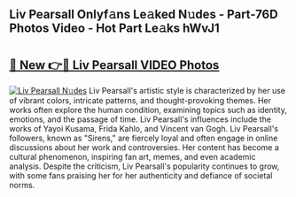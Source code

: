 ## Liv Pearsall Onlyf𝚊ns Le𝚊ked N𝚞des - Part-76D Photos Video - Hot Part Le𝚊ks hWvJ1

# <h2><a href="http://ac50748.deff.icu/?id=Liv+Pearsall">🔗 New 👉🔴 Liv Pearsall VIDEO Photos</a></h2>

[![Liv Pearsall N𝚞des](https://i.imgur.com/rIISA9y.gif)](http://ac50748.deff.icu/?id=Liv+Pearsall)
Liv Pearsall's artistic style is characterized by her use of vibrant colors, intricate patterns, and thought-provoking themes. Her works often explore the human condition, examining topics such as identity, emotions, and the passage of time. Liv Pearsall's influences include the works of Yayoi Kusama, Frida Kahlo, and Vincent van Gogh. Liv Pearsall's followers, known as "Sirens," are fiercely loyal and often engage in online discussions about her work and controversies. Her content has become a cultural phenomenon, inspiring fan art, memes, and even academic analysis. Despite the criticism, Liv Pearsall's popularity continues to grow, with some fans praising her for her authenticity and defiance of societal norms.
